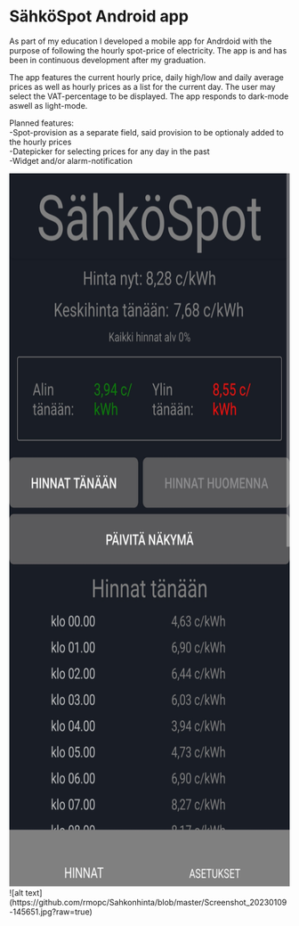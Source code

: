 # SähköSpot Android app 

As part of my education I developed a mobile app for Andrdoid with the purpose of following the hourly spot-price of electricity. The app is and has been in continuous development after my graduation.

The app features the current hourly price, daily high/low and daily average prices as well as hourly prices as a list for the current day. The user may select the VAT-percentage to be displayed. The app responds to dark-mode aswell as light-mode.

Planned features: <br /> 
-Spot-provision as a separate field, said provision to be optionaly added to the hourly prices  <br /> 
-Datepicker for selecting prices for any day in the past  <br /> 
-Widget and/or alarm-notification  <br /> 


<img src="https://github.com/rmopc/Sahkonhinta/blob/master/Screenshot_20230109-145613.jpg" width=800 height=1280>
![alt text](https://github.com/rmopc/Sahkonhinta/blob/master/Screenshot_20230109-145651.jpg?raw=true)

